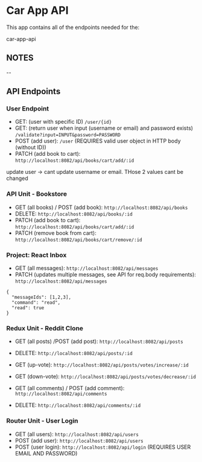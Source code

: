 # Car App API

This app contains all of the endpoints needed for the:

car-app-api

## NOTES
--

## API Endpoints

### User Endpoint
- GET: (user with specific ID) `/user/{id}`
- GET: (return user when input (username or email) and password exists) `/validate?input=INPUT&password=PASSWORD`
- POST (add user): `/user` (REQUIRES valid user object in HTTP body (without ID)) 
- PATCH (add book to cart): `http://localhost:8082/api/books/cart/add/:id`

update user -> cant update username or email. THose 2 values cant be changed



### API Unit - Bookstore
- GET (all books) / POST (add book): `http://localhost:8082/api/books`
- DELETE: `http://localhost:8082/api/books/:id`
- PATCH (add book to cart): `http://localhost:8082/api/books/cart/add/:id`
- PATCH (remove book from cart): `http://localhost:8082/api/books/cart/remove/:id`

### Project: React Inbox
- GET (all messages): `http://localhost:8082/api/messages`
- PATCH (updates multiple messages, see API for req.body requirements): `http://localhost:8082/api/messages`  
``` Example req.body to mark messages 1,2,3 as read
{
  "messageIds": [1,2,3],
  "command": "read",
  "read": true
}
```

### Redux Unit - Reddit Clone
- GET (all posts) /POST (add post): `http://localhost:8082/api/posts`
- DELETE: `http://localhost:8082/api/posts/:id`
- GET (up-vote): `http://localhost:8082/api/posts/votes/increase/:id`
- GET (down-vote): `http://localhost:8082/api/posts/votes/decrease/:id`

- GET (all comments) / POST (add comment): `http://localhost:8082/api/comments`
- DELETE: `http://localhost:8082/api/comments/:id`

### Router Unit - User Login
- GET (all users): `http://localhost:8082/api/users`
- POST (add user): `http://localhost:8082/api/users`
- POST (user login): `http://localhost:8082/api/login` (REQUIRES USER EMAIL AND PASSWORD)

